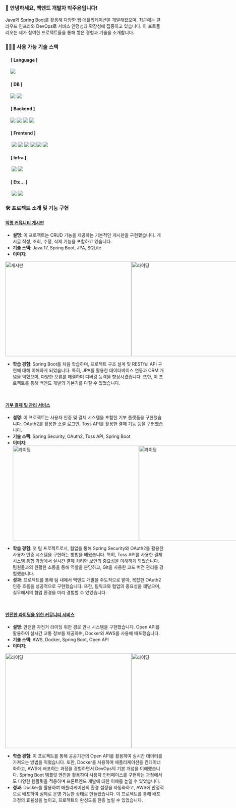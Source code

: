 ### 👋 안녕하세요, 백엔드 개발자 박주윤입니다!
Java와 Spring Boot를 활용해 다양한 웹 애플리케이션을 개발해왔으며, 최근에는 클라우드 인프라와 DevOps로 서비스 안정성과 확장성에 집중하고 있습니다.
이 포트폴리오는 제가 참여한 프로젝트들을 통해 쌓은 경험과 기술을 소개합니다.

### 👩🏻‍💻 사용 가능 기술 스택 

#### &nbsp;　[ Language ]

&nbsp;&nbsp;&nbsp; <img src="https://img.shields.io/badge/Java 17-FF160B?style=flat-square&logo=java&logoColor=white"/>

#### &nbsp;　[ DB ]
&nbsp;&nbsp;&nbsp; <img src="https://img.shields.io/badge/SQLite-003B57?style=flat-square&logo=sqlite&logoColor=white"/> <img src="https://img.shields.io/badge/MySQL-4479A1?style=flat-square&logo=MySQL&logoColor=white"/>


#### &nbsp;　[ Backend ]

&nbsp;&nbsp;&nbsp; <img src="https://img.shields.io/badge/Spring Boot-6DB33F?style=flat-square&logo=springboot&logoColor=white"/>
<img src="https://img.shields.io/badge/Spring Security-6DB33F?style=flat&logo=springsecurity&logoColor=white&color=darkgreen"/>
<img src="https://img.shields.io/badge/JPA-088142?style=flat-square&logo=jpa&logoColor=white"/>
<img src="https://img.shields.io/badge/Querydsl-black?style=flat-square&logo=querydsl&logoColor=white"/>


#### &nbsp;　[ Frontend ]

&nbsp;&nbsp;&nbsp;&nbsp; <img src="https://img.shields.io/badge/HTML5-E34F26?style=flat&logo=HTML5&logoColor=white">
<img src="https://img.shields.io/badge/CSS-1572B6?style=flat&logo=CSS3&logoColor=white&color=darkblue">
<img src="https://img.shields.io/badge/JavaScript-F7DF1E?style=flat&logo=JavaScript&logoColor=black">
<img src="https://img.shields.io/badge/Thymeleaf-005F0F?style=flat-square&logo=thymeleaf&logoColor=white"/>
<img src="https://img.shields.io/badge/BootStrap-7952B3?style=flat-square&logo=bootstrap&logoColor=white"/>
<img src="https://img.shields.io/badge/jQuery-0769AD?style=flat-square&logo=jquery&logoColor=white"/>


#### &nbsp;　[ Infra ]
&nbsp;&nbsp;&nbsp;&nbsp; <img src="https://img.shields.io/badge/AWS-569A31?style=flat-square&logo=amazon s3&logoColor=white"/>
<img src="https://img.shields.io/badge/Docker-2496ED?style=flat-square&logo=docker&logoColor=white"/>

#### &nbsp;　[ Etc... ]

&nbsp;&nbsp;&nbsp;&nbsp; <img src="https://img.shields.io/badge/GitHub-181717?style=flat-square&logo=github&logoColor=white"/>
<img src="https://img.shields.io/badge/Notion-000000?style=flat-square&logo=notion&logoColor=white"/>

### 🛠️ 프로젝트 소개 및 기능 구현

#### [익명 커뮤니티 게시판](https://github.com/juyoon0423/Mission_ParkJuYoon)
- **설명**: 이 프로젝트는 CRUD 기능을 제공하는 기본적인 게시판을 구현했습니다. 게시글 작성, 조회, 수정, 삭제 기능을 포함하고 있습니다.
- **기술 스택**: Java 17, Spring Boot, JPA, SQLite
- **이미지**:
<div style="display: flex; justify-content: space-between;">
    <img src="https://github.com/user-attachments/assets/13ae912e-c1ba-4a92-98b7-84d590d67fb3" alt="게시판" width="400" height="300"/>
    <img src="https://github.com/user-attachments/assets/b3b20207-38be-48b9-b7b3-4f69257b2198" alt="라이딩" width="400" height="300"/>
</div>

- **학습 경험**: Spring Boot를 처음 학습하며, 프로젝트 구조 설계 및 RESTful API 구현에 대해 이해하게 되었습니다. 특히, JPA를 활용한 데이터베이스 연동과 ORM 개념을 익혔으며, 다양한 오류를 해결하며 디버깅 능력을 향상시켰습니다. 또한, 이 프로젝트를 통해 백엔드 개발의 기본기를 다질 수 있었습니다.
<br>


#### [기부 결제 및 관리 서비스](https://github.com/likelion-backend8th-5team/Oneclick_Donation)
- **설명**: 이 프로젝트는 사용자 인증 및 결제 시스템을 포함한 기부 플랫폼을 구현했습니다. OAuth2를 활용한 소셜 로그인, Toss API를 활용한 결제 기능 등을 구현했습니다.
- **기술 스택**: Spring Security, OAuth2, Toss API, Spring Boot
- **이미지**:
  <div style="display: flex; justify-content: space-between;">
    <img src="https://github.com/user-attachments/assets/96d9e4dd-af54-40e8-bccd-b8aab65504a1" alt="라이딩" width="400" height="300"/>
    <img src="https://github.com/user-attachments/assets/0141dbb4-36fd-4488-8150-ee5a8ba51ba6" alt="라이딩" width="400" height="300"/>
</div>

- **학습 경험**: 첫 팀 프로젝트로서, 협업을 통해 Spring Security와 OAuth2를 활용한 사용자 인증 시스템을 구현하는 방법을 배웠습니다. 특히, Toss API를 사용한 결제 시스템 통합 과정에서 실시간 결제 처리와 보안의 중요성을 이해하게 되었습니다. 팀원들과의 원활한 소통을 통해 역할을 분담하고, Git을 사용한 코드 버전 관리를 경험했습니다.
- **성과**: 프로젝트를 통해 팀 내에서 백엔드 개발을 주도적으로 맡아, 복잡한 OAuth2 인증 흐름을 성공적으로 구현했습니다. 또한, 팀워크와 협업의 중요성을 깨달으며, 실무에서의 협업 환경을 미리 경험할 수 있었습니다.

<br>


#### [안전한 라이딩을 위한 커뮤니티 서비스](https://github.com/soeunc/safe_ride)
- **설명**: 안전한 자전거 라이딩 위한 경로 안내 시스템을 구현했습니다. Open API를 활용하여 실시간 교통 정보를 제공하며, Docker와 AWS를 사용해 배포했습니다.
- **기술 스택**: AWS, Docker, Spring Boot, Open API
- **이미지**:
<div style="display: flex; justify-content: space-between;">
    <img src="https://github.com/user-attachments/assets/e29d2ca1-a2f0-42b2-b97b-2e41942a781c" alt="라이딩" width="400" height="300"/>
    <img src="https://github.com/user-attachments/assets/757f94d2-d4ef-4f8c-9c8e-548b3528ddef" alt="라이딩" width="400" height="300"/>
</div>

- **학습 경험**: 이 프로젝트를 통해 공공기관의 Open API를 활용하여 실시간 데이터를 가져오는 방법을 익혔습니다. 또한, Docker를 사용하여 애플리케이션을 컨테이너화하고, AWS에 배포하는 과정을 경험하면서 DevOps의 기본 개념을 이해했습니다. Spring Boot 템플릿 엔진을 활용하여 사용자 인터페이스를 구현하는 과정에서도 다양한 템플릿을 적용하며 프론트엔드 개발에 대한 이해를 높일 수 있었습니다.
- **성과**: Docker를 활용하여 애플리케이션의 환경 설정을 자동화하고, AWS에 안정적으로 배포하여 실제로 운영 가능한 상태로 만들었습니다. 이 프로젝트를 통해 배포 과정의 효율성을 높이고, 프로젝트의 완성도를 한층 높일 수 있었습니다.
